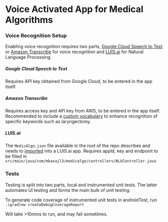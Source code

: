 # Voice Activated App for Medical Algorithms

### Voice Recognition Setup

Enabling voice recognition requires two parts, [Google Cloud Speech to Text](https://cloud.google.com/speech-to-text) or [Amazon Transcribe](https://aws.amazon.com/transcribe/) for voice recognition and [LUIS.ai](https://www.luis.ai/) for Natural Language Processing.

##### Google Cloud Speech to Text

Requires API key obtained from Google Cloud, to be entered in the app itself.

##### Amazon Transcribe 

Requires access key and API key from AWS, to be entered in the app itself. Recommended to include a [custom vocabulary](https://aws.amazon.com/blogs/machine-learning/build-a-custom-vocabulary-to-enhance-speech-to-text-transcription-accuracy-with-amazon-transcribe/) to enhance recognition of specific keywords such as laryngectomy.

##### LUIS.ai

The ```MedicAlgo.json``` file available in the root of the repo describes and needs to [imported](https://docs.microsoft.com/en-us/azure/cognitive-services/luis/luis-how-to-manage-versions) into a LUIS.ai app. Requires appId, key and endpoint to be filled in ```src/main/java/com/mbaxajl3/medicalgo/controllers/NLUController.java```





### Tests

Testing is split into two parts, local and instrumented unit tests. The latter automates UI testing and forms the main bulk of unit testing.

To generate code coverage of instrumented unit tests in androidTest, run ```.\gradlew createDebugCoverageReport```

Will take >10mins to run, and may fail sometimes.